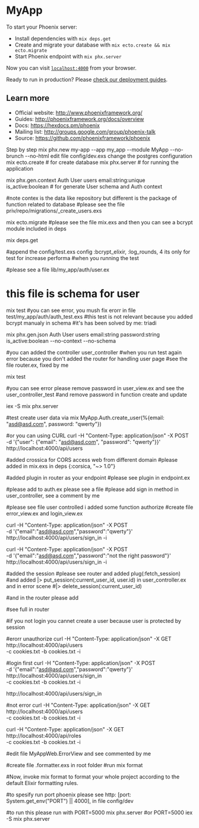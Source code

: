 # MyApp

To start your Phoenix server:

  * Install dependencies with `mix deps.get`
  * Create and migrate your database with `mix ecto.create && mix ecto.migrate`
  * Start Phoenix endpoint with `mix phx.server`

Now you can visit [`localhost:4000`](http://localhost:4000) from your browser.

Ready to run in production? Please [check our deployment guides](http://www.phoenixframework.org/docs/deployment).

## Learn more

  * Official website: http://www.phoenixframework.org/
  * Guides: http://phoenixframework.org/docs/overview
  * Docs: https://hexdocs.pm/phoenix
  * Mailing list: http://groups.google.com/group/phoenix-talk
  * Source: https://github.com/phoenixframework/phoenix

Step by step
mix phx.new my-app --app my_app --module MyApp --no-brunch --no-html
edit file config/dev.exs change the postgres configuration
mix ecto.create # for create database
mix phx.server # for running the application

mix phx.gen.context Auth User users email:string:unique \
is_active:boolean # for generate User schema and Auth context

#note contex is the data like repository but different is the package of function related to database
#please see the file priv/repo/migrations/<some time stamp>_create_users.exs

mix ecto.migrate
#please see the file mix.exs and then you can see a bcrypt module included in deps

mix deps.get

#append the config/test.exs config :bcrypt_elixir, :log_rounds, 4 its only for test for increase performa
#when you running the test

#please see a file lib/my_app/auth/user.ex
# this file is schema for user

mix test
#you can see error, you mush fix erorr in file test/my_app/auth/auth_test.exs
#this test is not relevant because you added bcrypt manualy in schema
#it's has been solved by me: triadi

mix phx.gen.json Auth User users email:string password:string \
is_active:boolean --no-context --no-schema 

#you can added the controller user_controller
#when you run test again error because you don't added the router for handling user page
#see the file router.ex, fixed by me

mix test

#you can see error please remove password in user_view.ex and see the user_controller_test
#and remove password in function create and update 

iex -S mix phx.server

#test create user data via mix 
MyApp.Auth.create_user(%{email: "asd@asd.com", password: "qwerty"})

#or you can using CURL
curl -H "Content-Type: application/json" -X POST \
-d '{"user": {"email": "asd@asd.com", "password": "qwerty"}}' \
http://localhost:4000/api/users

#added crossica for CORS access web from different domain
#please added in mix.exs in deps {:corsica, "~> 1.0"}

#added plugin in router as your endpoint
#please see plugin in endpoint.ex

#please add to auth.ex please see a file
#please add sign in method in user_controller, see a comment by me

#please see file user controlled i added some function authorize
#create file error_view.ex and login_view.ex

curl -H "Content-Type: application/json" -X POST \
-d '{"email":"asd@asd.com","password":"qwerty"}' \
http://localhost:4000/api/users/sign_in -i

curl -H "Content-Type: application/json" -X POST \
-d '{"email":"asd@asd.com","password":"not the right password"}' \
http://localhost:4000/api/users/sign_in -i

#added the session
#please see router and added plug(:fetch_session)
#and added |> put_session(:current_user_id, user.id) in user_controller.ex and in error scene
#|> delete_session(:current_user_id)

#and in the router please add 
<!-- pipeline :api_auth do
  plug(:ensure_authenticated)
end -->
#see full in router

#if you not login you cannet create a user because user is protected by session 

#erorr unauthorize
curl -H "Content-Type: application/json" -X GET \
http://localhost:4000/api/users \
-c cookies.txt -b cookies.txt -i

#login first
curl -H "Content-Type: application/json" -X POST \
-d '{"email":"asd@asd.com","password":"qwerty"}' \
http://localhost:4000/api/users/sign_in \
-c cookies.txt -b cookies.txt -i

http://localhost:4000/api/users/sign_in

#not error
curl -H "Content-Type: application/json" -X GET \
http://localhost:4000/api/users \
-c cookies.txt -b cookies.txt -i

curl -H "Content-Type: application/json" -X GET \
http://localhost:4000/api/roles \
-c cookies.txt -b cookies.txt -i

#edit file MyAppWeb.ErrorView and see commented by me

#create file .formatter.exs in root folder
#run mix format

#Now, invoke mix format to format your whole project according to the default Elixir formatting rules.

#to spesify run port phoenix please see http: [port: System.get_env("PORT") || 4000], in file config/dev

#to run this please run with 
PORT=5000 mix phx.server
#or
PORT=5000 iex -S mix phx.server